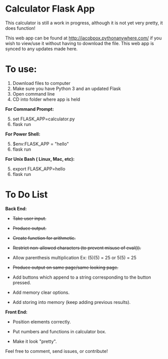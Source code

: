 # Calculator Flask App


This calculator is still a work in progress, although it is not yet very pretty, it does function!

This web app can be found at http://jacobpox.pythonanywhere.com/ if you wish to view/use it without having to download the file. This web app is synced to any updates made here.

# To use:

1. Download files to computer
2. Make sure you have Python 3 and an updated Flask
3. Open command line
4. CD into folder where app is held

**For Command Prompt:**

5. set FLASK_APP=calculator.py
6. flask run

**For Power Shell:**

5. $env:FLASK_APP = "hello"
6. flask run

**For Unix Bash ( Linux, Mac, etc):**

5. export FLASK_APP=hello
6. flask run

# To Do List

**Back End:**

* ~~Take user input.~~

* ~~Produce output.~~

* ~~Create function for arithmetic.~~

* ~~Restrict non-allowed characters (to prevent misuse of eval()).~~

* Allow parenthesis multiplication Ex: (5)(5) = 25 or 5(5) = 25

* ~~Produce output on same page/same looking page.~~

* Add buttons which append to a string corresponding to the button pressed.

* Add memory clear options.

* Add storing into memory (keep adding previous results).


**Front End:**

* Position elements correctly.

* Put numbers and functions in calculator box.

* Make it look "pretty".

Feel free to comment, send issues, or contribute!
